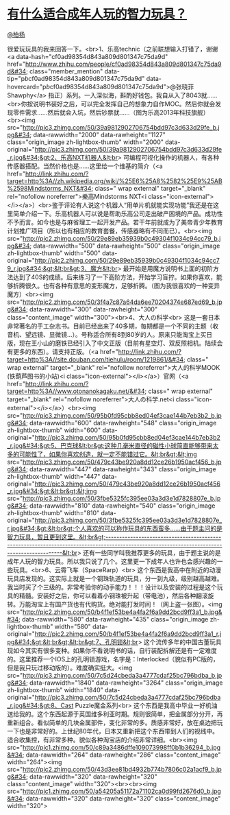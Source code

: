 
#  [有什么适合成年人玩的智力玩具？](https://zhihu.com/questions/22316489)



[@柏扬](https://zhihu.com/people/a4aee8f962ecf3ab65422c1018481ee4)

很爱玩玩具的我来回答一下。&lt;br&gt;1、乐高technic（之前联想输入打错了，谢谢&lt;a data-hash=&#34;cf0ad98354d843a809d801347c75da9d&#34; href=&#34;http://www.zhihu.com/people/cf0ad98354d843a809d801347c75da9d&#34; class=&#34;member_mention&#34; data-tip=&#34;p$b$cf0ad98354d843a809d801347c75da9d&#34; data-hovercard=&#34;p$b$cf0ad98354d843a809d801347c75da9d&#34;&gt;@张晓菲Shawphy&lt;/a&gt; 指正）系列。一入深似海，斟酌好钱包。我自从入了8043就……&lt;br&gt;你按说明书装好之后，可以完全发挥自己的想象力自作MOC。然后你就会发现零件需求……然后就会入坑，然后钞票就……（图为乐高2013年科技旗舰）&lt;br&gt;&lt;img src=&#34;http://pic3.zhimg.com/50/39a9812902706754bdd97c3d633d29fe_b.jpg&#34; data-rawwidth=&#34;2000&#34; data-rawheight=&#34;1127&#34; class=&#34;origin_image zh-lightbox-thumb&#34; width=&#34;2000&#34; data-original=&#34;http://pic3.zhimg.com/50/39a9812902706754bdd97c3d633d29fe_r.jpg&#34;&gt;2、乐高NXT机器人&lt;br&gt;  可编程可视化操作的机器人，有各种传感器搭配。当然价格也是……这里给一个维基的简介（&lt;a href=&#34;http://link.zhihu.com/?target=http%3A//zh.wikipedia.org/wiki/%25E6%25A8%2582%25E9%25AB%2598Mindstorms_NXT&#34; class=&#34; wrap external&#34; target=&#34;_blank&#34; rel=&#34;nofollow noreferrer&#34;&gt;樂高Mindstorms NXT&lt;i class=&#34;icon-external&#34;&gt;&lt;/i&gt;&lt;/a&gt;）&lt;br&gt;鉴于评论有人说这个机器人“用单片机就能实现功能”我还是在这里简单介绍一下。乐高机器人可以说是帮助乐高公司走出破产困境的产品。成功性不予而言。如今也是与麻省理工一起开发产品。若干年前就成为了美帝青少年教育计划推广项目（所以也有相应的教育套餐，传感器略有不同而已）。&lt;br&gt;&lt;img src=&#34;http://pic2.zhimg.com/50/29e89eb35939b0c49304f1034c94cc79_b.jpg&#34; data-rawwidth=&#34;500&#34; data-rawheight=&#34;500&#34; class=&#34;origin_image zh-lightbox-thumb&#34; width=&#34;500&#34; data-original=&#34;http://pic2.zhimg.com/50/29e89eb35939b0c49304f1034c94cc79_r.jpg&#34;&gt;&lt;br&gt;3、魔方&lt;br&gt;   最开始是用魔方说明书上面的初阶方法达到了40S的成绩。后来练习了一下高阶方法，开始学习盲拧。如果你喜欢，能够折腾很久。也有各种有意思的变形魔方，足够折腾。（图为我很喜欢的一种变异魔方）&lt;br&gt;&lt;img src=&#34;http://pic2.zhimg.com/50/3f4a7c87a64da6ee70204374e687ed69_b.jpg&#34; data-rawwidth=&#34;300&#34; data-rawheight=&#34;300&#34; class=&#34;content_image&#34; width=&#34;300&#34;&gt;&lt;br&gt;4、大人の科学&lt;br&gt;  这是一套日本非常著名的手工杂志书。目前已经出来了40多期，每期都是一个不同的主题（收音机、望远镜、显微镜…）。号称适合所有8到80岁的人。原来只能淘宝上买日版，现在王小山的磨铁已经引入了中文正版（目前有星空灯、双反照相机。陆续会有更多的东西）。请支持正版。（&lt;a href=&#34;http://link.zhihu.com/?target=http%3A//site.douban.com/tiehulu/room/1219861/&#34; class=&#34; wrap external&#34; target=&#34;_blank&#34; rel=&#34;nofollow noreferrer&#34;&gt;大人的科学MOOK (铁葫芦图书的小站)&lt;i class=&#34;icon-external&#34;&gt;&lt;/i&gt;&lt;/a&gt;）官网（&lt;a href=&#34;http://link.zhihu.com/?target=http%3A//www.otonanokagaku.net/&#34; class=&#34; wrap external&#34; target=&#34;_blank&#34; rel=&#34;nofollow noreferrer&#34;&gt;大人の科学.net&lt;i class=&#34;icon-external&#34;&gt;&lt;/i&gt;&lt;/a&gt;）&lt;br&gt;&lt;img src=&#34;http://pic3.zhimg.com/50/95b0fd95cbb8ed04ef3cae144b7eb3b2_b.jpg&#34; data-rawwidth=&#34;600&#34; data-rawheight=&#34;548&#34; class=&#34;origin_image zh-lightbox-thumb&#34; width=&#34;600&#34; data-original=&#34;http://pic3.zhimg.com/50/95b0fd95cbb8ed04ef3cae144b7eb3b2_r.jpg&#34;&gt;5、巴克球&lt;br&gt;这种几毫米直径的磁性小球简直能够带来太多的可能性了，如果你喜欢创造，就一定不能错过它。&lt;br&gt;&lt;img src=&#34;http://pic3.zhimg.com/50/479c43be920a8dd12ce26b1950acf456_b.jpg&#34; data-rawwidth=&#34;447&#34; data-rawheight=&#34;343&#34; class=&#34;origin_image zh-lightbox-thumb&#34; width=&#34;447&#34; data-original=&#34;http://pic3.zhimg.com/50/479c43be920a8dd12ce26b1950acf456_r.jpg&#34;&gt;&lt;br&gt;&lt;img src=&#34;http://pic3.zhimg.com/50/3fbe5325fc395ee03a3d3e1d7828807e_b.jpg&#34; data-rawwidth=&#34;810&#34; data-rawheight=&#34;540&#34; class=&#34;origin_image zh-lightbox-thumb&#34; width=&#34;810&#34; data-original=&#34;http://pic3.zhimg.com/50/3fbe5325fc395ee03a3d3e1d7828807e_r.jpg&#34;&gt;&lt;br&gt;个人喜欢的可以称作玩具的东西蛮多……由于题主问的是智力玩具，暂且更到这里。&lt;br&gt;--------------------------------------------------------------------------------------------------------------------------------------------&lt;br&gt;  还有一些同学叫我推荐更多的玩具，由于题主说的是成年人玩的智力玩具。所以我只说了几个。这里更一下成年人也许也会感兴趣的一些玩具。&lt;br&gt;6、云霄飞车（SpaceRarp）&lt;br&gt;  这个东西是我高中在附近的动漫玩具店发现的。这实际上就是一个钢珠轨道的玩具，分一到九级，级别越高越难。我当时买了个三级的。非常考验你的动手能力！！！设计以及安装的过程是这个玩具的精髓。安装好之后，你可以看着小钢珠被升起（带电池），然后各种翻滚旋转。万能淘宝上有国产货也有代购货。绝对能打发时间！（网上盗一张图）。&lt;img src=&#34;http://pic2.zhimg.com/50/b4f1ef53be4a4fa2f6a9dd2bcd9ff3a1_b.jpg&#34; data-rawwidth=&#34;580&#34; data-rawheight=&#34;435&#34; class=&#34;origin_image zh-lightbox-thumb&#34; width=&#34;580&#34; data-original=&#34;http://pic2.zhimg.com/50/b4f1ef53be4a4fa2f6a9dd2bcd9ff3a1_r.jpg&#34;&gt;&lt;br&gt;&lt;br&gt;7、孔明锁&lt;br&gt;  这个流传多年的中国古董玩具现如今其实有很多变种。如果你不看说明书的话，自行装配拆解还是有一定难度的。这里推荐一个IOS上的孔明锁游戏，名字是：Interlocked（貌似有PC版的，但是我只玩过移动版的）。难度确实挺大。&lt;img src=&#34;http://pic3.zhimg.com/50/7c5d24cbeda3a4777cdaf25bc796bdba_b.jpg&#34; data-rawwidth=&#34;1840&#34; data-rawheight=&#34;3264&#34; class=&#34;origin_image zh-lightbox-thumb&#34; width=&#34;1840&#34; data-original=&#34;http://pic3.zhimg.com/50/7c5d24cbeda3a4777cdaf25bc796bdba_r.jpg&#34;&gt;8、Cast Puzzle魔金系列&lt;br&gt;  这个东西是我高中毕业一好机油送给我的。这个东西起源于英国维多利亚时期。规则很简单，把金属部分分开，再重新组合。看似简单的几块金属部件，变化非常的多。质感非常好，放在桌边把玩一下也是非常好的。上世纪80年代，日本又重新把这个东西带到人们的视线中。适合收集控，有非常多种。貌似各种淘宝店的介绍非常详细。&lt;br&gt;&lt;img src=&#34;http://pic1.zhimg.com/50/c89a3486dffe109073998ff0b1b36294_b.jpg&#34; data-rawwidth=&#34;264&#34; data-rawheight=&#34;286&#34; class=&#34;content_image&#34; width=&#34;264&#34;&gt;&lt;img src=&#34;http://pic2.zhimg.com/50/43d3ee81bd4932b774b7806c02a1acf9_b.jpg&#34; data-rawwidth=&#34;320&#34; data-rawheight=&#34;320&#34; class=&#34;content_image&#34; width=&#34;320&#34;&gt;&lt;br&gt;&lt;br&gt;&lt;img src=&#34;http://pic1.zhimg.com/50/a54205a51172a71102ca0d99fd2676d0_b.jpg&#34; data-rawwidth=&#34;320&#34; data-rawheight=&#34;320&#34; class=&#34;content_image&#34; width=&#34;320&#34;&gt;